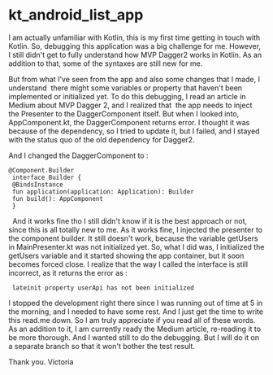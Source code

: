 # kt_android_list_app

I am actually unfamiliar with Kotlin, this is my first time getting in touch with Kotlin.
So, debugging this application was a big challenge for me. However, I still didn't get
to fully understand how MVP Dagger2 works in Kotlin. As an addition to that, some of
the syntaxes are still new for me.

But from what I've seen from the app and also some changes that I made, I understand 
there might some variables or property that haven't been implemented or initialized yet.
To do this debugging, I read an article in Medium about MVP Dagger 2, and I realized that 
the app needs to inject the Presenter to the DaggerComponent itself. But when I looked into,
AppComponent.kt, the DaggerComponent returns error. I thought it was because of the dependency,
so I tried to update it, but I failed, and I stayed with the status quo of the old dependency for Dagger2.

And I changed the DaggerComponent to : 
```
@Component.Builder
 interface Builder {
 @BindsInstance
 fun application(application: Application): Builder
 fun build(): AppComponent
 }
 ```
 
And it works fine tho I still didn't know if it is the best approach or not, since this is all totally
new to me. As it works fine, I injected the presenter to the component builder. It still doesn't work,
because the variable getUsers in MainPresenter.kt was not initialized yet. So, what I did was,
I initialized the getUsers variable and it started showing the app container, but it soon becomes forced close.
I realize that the way I called the interface is still incorrect, as it returns the error as :

```
 lateinit property userApi has not been initialized
 ```
 
I stopped the development right there since I was running out of time at 5 in the morning, and I needed to have some rest.
And I just get the time to write this read.me down. So I am truly appreciate if you read all of these words.
As an addition to it, I am currently ready the Medium article, re-reading it to be more thorough.
And I wanted still to do the debugging. But I will do it on a separate branch so that it won't bother the test result.


Thank you.
Victoria
